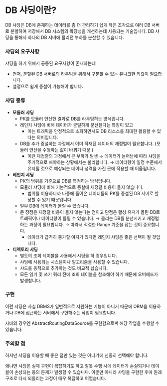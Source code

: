 # DB 샤딩이란?

DB 샤딩은 DB에 존재하는 데이터를 좀 더 관리하기 쉽게 작은 조각으로 여러 DB 서버로 분할하여 저장해서 DB 시스템의 확장성을 개선하는데 사용되는 기술입니다. DB 샤딩을 통해서 하나의 DB 서버에 몰리던 부하를 분산할 수 있습니다.

### 샤딩의 요구사항

샤딩을 하기 위해서 공통된 요구사항이 존재하는데

- 먼저, 분할된 DB 서버로의 라우팅을 위해서 구분할 수 있는 유니크한 키값이 필요합니다.
- 설정으로 쉽게 증설이 가능해야 합니다.

### 샤딩 종류

- **모듈러 샤딩**
    - PK를 모듈러 연산한 결과로 DB를 라우팅하는 방식입니다.
    - 레인지 샤딩에 비해 데이터가 균일하게 분산된다는 특징이 있고
        - 이는 트래픽을 안정적으로 소화하면서도 DB 리소스를 최대한 활용할 수 있다는 의미입니다.
    - DB를 추가 증설하는 과정에서 이미 적재된 데이터의 재정렬이 필요합니다. (모듈러 연산을 수행하는 값이 바뀌기 때문.)
        - 이런 재정렬의 과정에서 큰 부하가 발생 → 데이터가 늘어남에 따라 샤딩을 주기적으로 해야하는 상황에서는 불리합니다. → 데이터량이 일정 수준에서 유지될 것으로 예상되는 데이터 성격을 가진 곳에 적용할 때 어울립니다.
- **레인지 샤딩**
    - PK의 범위를 기준으로 DB를 특정하는 방식입니다.
    - 모듈러 샤딩에 비해 기본적으로 증설에 재정렬 비용이 들지 않습니다.
        - 범위를 이용하니까 나중에 들어온 데이터들의 PK를 증설된 DB 서버로 할당할 수 있기 때문입니다.
    - 일부 DB에 데이터가 몰릴 수 있습니다.
    - 큰 장점은 재정렬 비용이 들지 않는다는 점이고 단점은 활성 유저가 몰린 DB로 트래픽이나 데이터량이 몰릴 수 있습니다. → 몰리는 DB를 분산시키고 재정렬하는 과정이 필요합니다. → 따라서 적절한 Range 기준을 잡는 것이 중요합니다.
        - 데이터가 급격히 증가할 여지가 있다면 레인지 샤딩은 좋은 선택이 될 것입니다.
- **디렉토리 샤딩**
    - 별도의 조회 테이블을 사용해서 샤딩을 하 경우입니다.
    - 샤딩에 사용되는 시스템이나 알고리즘을 사용할 수 있습니다.
    - 샤드를 동적으로 추가하는 것도 비교적 쉽습니다.
    - 모든 읽기 및 쓰기 쿼리 전에 조회 테이블을 참조해야 하기 때문에 오버헤드가 발생합니다.

### 구현

이런 샤딩은 사실 DBMS가 일번적으로 지원하는 기능이 아니기 때문에 ORM을 이용하거나 DB에 접근하는 서버에서 구현해주는 작업이 필요합니다.

자바의 경우엔 AbstractRoutingDataSource를 구현함으로써 해당 작업을 수행할 수 있습니다.

### 주의할 점

하지만 샤딩을 이용할 때 좋은 점만 있는 것은 아니기에 신중히 선택해야 합니다.

왜냐면 샤딩은 실제 구현이 복잡하기도 하고 잘못 수행 시에 데이터가 손실되거나 테이블이 손상되는 등의 문제가 발생할 수 있습니다. 이뿐만 아니라 샤딩을 구현한 후에 원래 구조로 다시 되돌리는 과정이 매우 복잡하고 어렵습니다.
